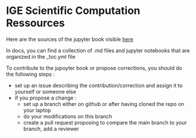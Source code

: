 # IGE Scientific Computation Ressources

Here are the sources of the jupyter book visible [here](https://ige-calcul.github.io/public-docs/docs/index.html)

In docs, you can find a collection of .md files and jupyter notebooks that are organized in the _toc.yml file

To contribute to the jupoyter book or propose corrections, you should do the following steps :
  - set up an issue describing the contribution/correction and assign it to yourself or someone else
  - if you propose a change :
     - set up a branch either on github or after having cloned the repo on your laptop
     - do your modifications on this branch
     - create a pull request proposing to compare the main branch to your branch, add a reviewer 
